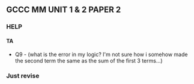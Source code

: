 ## GCCC MM UNIT 1 & 2 PAPER 2
### HELP
#### TA
- Q9 - (what is the error in my logic? I'm not sure how i somehow made the second term the same as the sum of the first 3 terms...)
### Just revise